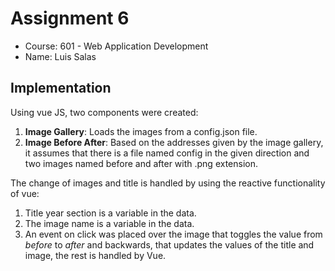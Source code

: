 # Assignment 6
- Course: 601 - Web Application Development
- Name: Luis Salas

## Implementation
Using vue JS, two components were created:
1. **Image Gallery**: Loads the images from a config.json file.
2. **Image Before After**: Based on the addresses given by the image gallery, it assumes that there is a file named config in the given direction and two images named before and after with .png extension.

The change of images and title is handled by using the reactive functionality of vue:
1. Title year section is a variable in the data.
2. The image name is a variable in the data.
3. An event on click was placed over the image that toggles the value from *before* to *after* and backwards, that updates the values of the title and image, the rest is handled by Vue.
